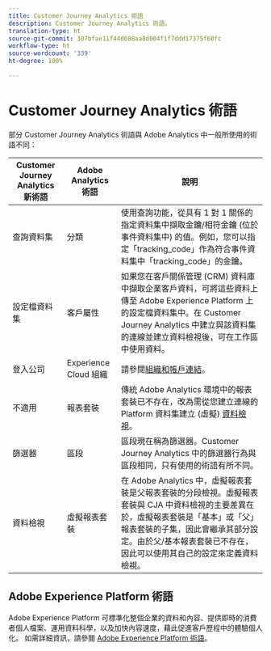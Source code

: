 ```yaml
---
title: Customer Journey Analytics 術語
description: Customer Journey Analytics 術語。
translation-type: ht
source-git-commit: 307bfae11f44d088aa8d004f1f7ddd17375f60fc
workflow-type: ht
source-wordcount: '339'
ht-degree: 100%

---
```



# Customer Journey Analytics 術語

部分 Customer Journey Analytics 術語與 Adobe Analytics 中一般所使用的術語不同：

| Customer Journey Analytics 新術語 | Adobe Analytics 術語 | 說明 |
|---|---|---|
| 查詢資料集 | 分類 | 使用查詢功能，從具有 1 對 1 關係的指定資料集中擷取金鑰/相符金鑰 (位於事件資料集中) 的值。例如，您可以指定「tracking_code」作為符合事件資料集中「tracking_code」的金鑰。 |
| 設定檔資料集 | 客戶屬性 | 如果您在客戶關係管理 (CRM) 資料庫中擷取企業客戶資料，可將這些資料上傳至 Adobe Experience Platform 上的設定檔資料集中。在 Customer Journey Analytics 中建立與該資料集的連線並建立資料檢視後，可在工作區中使用資料。 |
| 登入公司 | Experience Cloud 組織 | 請參閱[組織和帳戶連結](https://docs.adobe.com/content/help/zh-Hant/core-services/interface/manage-users-and-products/organizations.html#topic_C31CB834F109465A82ED57FF0563B3F1)。 |
| 不適用 | 報表套裝 | 傳統 Adobe Analytics 環境中的報表套裝已不存在，改為需從您建立連線的 Platform 資料集建立 (虛擬) [資料檢視](/help/data-views/create-dataview.md)。 |
| 篩選器 | 區段 | 區段現在稱為篩選器。Customer Journey Analytics 中的篩選器行為與區段相同，只有使用的術語有所不同。 |
| 資料檢視 | 虛擬報表套裝 | 在 Adobe Analytics 中，虛擬報表套裝是父報表套裝的分段檢視。虛擬報表套裝與 CJA 中資料檢視的主要差異在於，虛擬報表套裝是「基本」或「父」報表套裝的子集，因此會繼承其部分設定。由於父/基本報表套裝已不存在，因此可以使用其自己的設定來定義資料檢視。 |

## Adobe Experience Platform 術語

Adobe Experience Platform 可標準化整個企業的資料和內容、提供即時的消費者個人檔案、運用資料科學，以及加快內容速度，藉此促進客戶歷程中的體驗個人化。
如需詳細資訊，請參閱 [Adobe Experience Platform 術語](https://docs.adobe.com/content/help/zh-Hant/experience-platform/landing/glossary.translate.html)。
